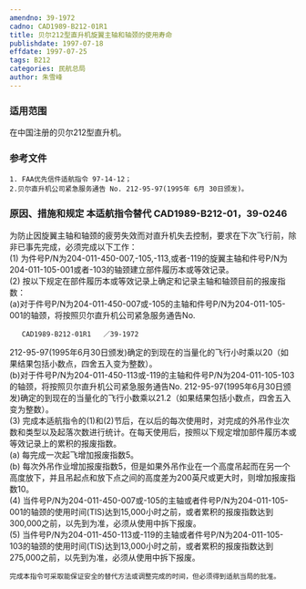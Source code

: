 ```yaml
---
amendno: 39-1972  
cadno: CAD1989-B212-01R1  
title: 贝尔212型直升机旋翼主轴和轴颈的使用寿命  
publishdate: 1997-07-18  
effdate: 1997-07-25  
tags: B212  
categories: 民航总局  
author: 朱雪峰  
---
```

  
### 适用范围  
在中国注册的贝尔212型直升机。  
  
<!--more-->  
### 参考文件  
    1. FAA优先信件适航指令 97-14-12；  
    2.贝尔直升机公司紧急服务通告 No. 212-95-97(1995年 6月 30日颁发)。  
  
### 原因、措施和规定 本适航指令替代 CAD1989-B212-01，39-0246  
为防止因旋翼主轴和轴颈的疲劳失效而对直升机失去控制，要求在下次飞行前，除非已事先完成，必须完成以下工作：  
    (1) 为件号P/N为204-011-450-007,-105,-113,或者-119的旋翼主轴和件号P/N为 204-011-105-001或者-103的轴颈建立部件履历本或等效记录。  
    (2) 按以下规定在部件履历本或等效记录上确定和记录主轴和轴颈目前的报废指数：  
(a)对于件号P/N为204-011-450-007或-105的主轴和件号P/N为204-011-105-001的轴颈，将按照贝尔直升机公司紧急服务通告No.  
  
       CAD1989-B212-01R1   ／39-1972  
212-95-97(1995年6月30日颁发)确定的到现在的当量化的飞行小时乘以20（如果结果包括小数点，四舍五入变为整数）。  
(b)对于件号P/N为204-011-450-113或-119的主轴和件号P/N为204-011-105-103的轴颈，将按照贝尔直升机公司紧急服务通告No. 212-95-97(1995年6月30日颁发)确定的到现在的当量化的飞行小数乘以21.2（如果结果包括小数点，四舍五入变为整数）。  
    (3) 完成本适航指令的(1)和(2)节后，在以后的每次使用时，对完成的外吊作业次数和类型以及起落次数进行统计。在每天使用后，按照以下规定增加部件履历本或等效记录上的累积的报废指数。  
        (a) 每完成一次起飞增加报废指数5。  
        (b) 每次外吊作业增加报废指数5，但是如果外吊作业在一个高度吊起而在另一个高度放下，并且吊起点和放下点之间的高度差为200英尺或更大时，则增加报废指数10。  
(4) 当件号P/N为204-011-450-007或-105的主轴或者件号P/N为204-011-105-001的轴颈的使用时间(TIS)达到15,000小时之前，或者累积的报废指数达到300,000之前，以先到为准，必须从使用中拆下报废。  
(5) 当件号P/N为204-011-450-113或-119的主轴或者件号P/N为204-011-105-103的轴颈的使用时间(TIS)达到13,000小时之前，或者累积的报废指数达到275,000之前，以先到为准，必须从使用中拆下报废。  
  
    完成本指令可采取能保证安全的替代方法或调整完成的时间，但必须得到适航当局的批准。  
